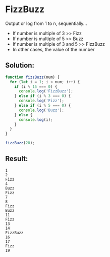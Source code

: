 # FizzBuzz

Output or log from 1 to n, sequentially...
* If number is multiple of 3 >> Fizz
* If number is multiple of 5 >> Buzz
* If number is multiple of 3 and 5 >> FizzBuzz
* In other cases, the value of the number

## Solution:

```javascript
function fizzBuzz(num) {
  for (let i = 1; i < num; i++) {
    if (i % 15 === 0) {
      console.log('FizzBuzz');
    } else if (i % 3 === 0) {
      console.log('Fizz');
    } else if (i % 5 === 0) {
      console.log('Buzz');
    } else {
      console.log(i);
    }
  }
}

fizzBuzz(20);
```

## Result:

```
1
2
Fizz
4
Buzz
Fizz
7
8
Fizz
Buzz
11
Fizz
13
14
FizzBuzz
16
17
Fizz
19
```

